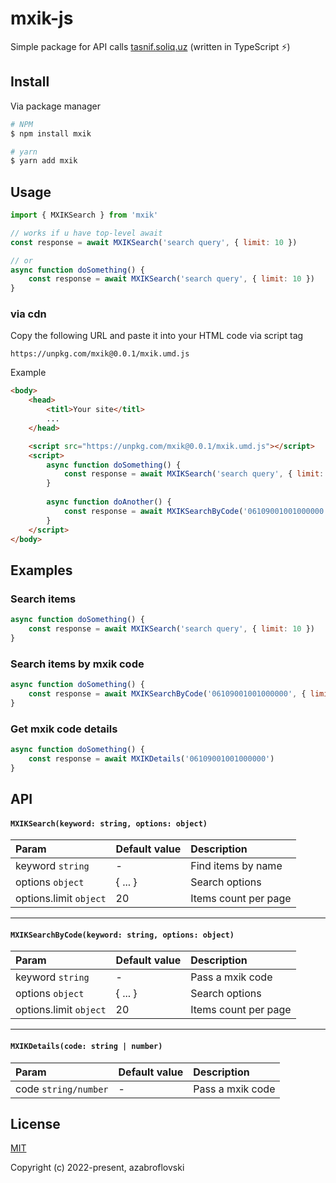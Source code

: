 # mxik-js

Simple package for API calls [tasnif.soliq.uz](https://tasnif.soliq.uz/)  (written in TypeScript ⚡) ️

## Install
Via package manager
```sh
# NPM
$ npm install mxik

# yarn
$ yarn add mxik
```

## Usage

```js
import { MXIKSearch } from 'mxik'

// works if u have top-level await
const response = await MXIKSearch('search query', { limit: 10 })

// or 
async function doSomething() {
    const response = await MXIKSearch('search query', { limit: 10 })
}
```

### via cdn
Copy the following URL and paste it into your HTML code via script tag
```
https://unpkg.com/mxik@0.0.1/mxik.umd.js
```

Example
```html
<body>
    <head>
        <titl>Your site</titl>
        ...
    </head>

    <script src="https://unpkg.com/mxik@0.0.1/mxik.umd.js"></script>
    <script>
        async function doSomething() {
            const response = await MXIKSearch('search query', { limit: 10 })
        }
        
        async function doAnother() {
            const response = await MXIKSearchByCode('06109001001000000', { limit: 10 })
        }
    </script>
</body>
```

## Examples

### Search items

```js
async function doSomething() {
    const response = await MXIKSearch('search query', { limit: 10 })
}
```


### Search items by mxik code  

```js
async function doSomething() {
    const response = await MXIKSearchByCode('06109001001000000', { limit: 10 })
}
```

### Get mxik code details

```js
async function doSomething() {
    const response = await MXIKDetails('06109001001000000')
}
```

## API

#### `MXIKSearch(keyword: string, options: object)`
| Param                  | Default value | Description          |
|:-----------------------|:--------------|:---------------------|
| keyword `string`       | -             | Find items by name   |
| options `object`       | { ... }       | Search options       |
| options.limit `object` | 20            | Items count per page |

----

#### `MXIKSearchByCode(keyword: string, options: object)`
| Param                  | Default value | Description          |
|:-----------------------|:--------------|:---------------------|
| keyword `string`       | -             | Pass a mxik code     |
| options `object`       | { ... }       | Search options       |
| options.limit `object` | 20            | Items count per page |

----

#### `MXIKDetails(code: string | number)`
| Param                | Default value | Description          |
|:---------------------|:--------------|:---------------------|
| code `string/number` | -             | Pass a mxik code     |


## License

[MIT](https://opensource.org/licenses/MIT)

Copyright (c) 2022-present, azabroflovski
